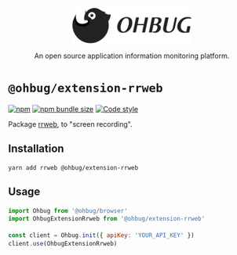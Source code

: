 <div align="center">
  <a href="https://ohbug.net" target="_blank">
    <img src="https://raw.githubusercontent.com/ohbug-org/blog/master/images/ohbug_logo.svg" alt="Ohbug" height="72">
  </a>
  
  <p>An open source application information monitoring platform.</p>
</div>

# `@ohbug/extension-rrweb`

[![npm](https://img.shields.io/npm/v/@ohbug/extension-rrweb.svg?style=flat-square)](https://www.npmjs.com/package/@ohbug/extension-rrweb)
[![npm bundle size](https://img.shields.io/bundlephobia/min/@ohbug/extension-rrweb?style=flat-square)](https://bundlephobia.com/result?p=@ohbug/extension-rrweb)
[![Code style](https://img.shields.io/badge/code_style-prettier-ff69b4.svg?style=flat-square)](https://github.com/prettier/prettier)

Package [rrweb](https://github.com/rrweb-io/rrweb), to "screen recording".

## Installation

```
yarn add rrweb @ohbug/extension-rrweb
```

## Usage

```javascript
import Ohbug from '@ohbug/browser'
import OhbugExtensionRrweb from '@ohbug/extension-rrweb'

const client = Ohbug.init({ apiKey: 'YOUR_API_KEY' })
client.use(OhbugExtensionRrweb)
```
